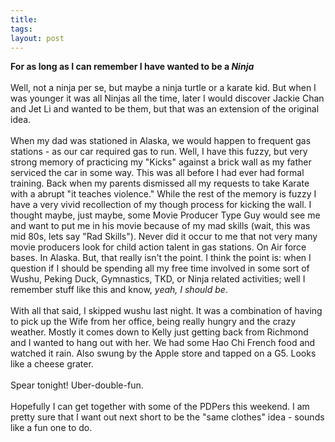 ```yaml
---
title: 
tags: 
layout: post
---
```

<b>For as long as I can remember I have wanted to be a <i>Ninja</i></b><br /><br />Well, not a ninja per se, but maybe a ninja turtle or a karate kid. But when I was younger it was all Ninjas all the time, later I would discover Jackie Chan and Jet Li and wanted to be them, but that was an extension of the original idea. <br /><br />When my dad was stationed in Alaska, we would happen to frequent gas stations - as our car required gas to run.  Well, I have this fuzzy, but very strong memory of practicing my "Kicks" against a brick wall as my father serviced the car in some way.  This was all before I had ever had formal training.  Back when my parents dismissed all my requests to take Karate with a abrupt "it teaches violence."  While the rest of the memory is fuzzy I have a very vivid recollection of my though process for kicking the wall.  I thought maybe, just maybe, some Movie Producer Type Guy would see me and want to put me in his movie because of my mad skills (wait, this was mid 80s, lets say "Rad Skills").  Never did it occur to me that not very many movie producers look for child action talent in gas stations.  On Air force bases. In Alaska. But, that really isn't the point. I think the point is: when I question if I should be spending all my free time involved in some sort of Wushu, Peking Duck, Gymnastics, TKD, or Ninja related activities; well I remember stuff like this and know, <i>yeah, I should be</i>.<br /><br />With all that said, I skipped wushu last night.  It was a combination of having to pick up the Wife from her office, being really hungry and the crazy weather. Mostly it comes down to Kelly just getting back from Richmond and I wanted to hang out with her.  We had some Hao Chi French food and watched it rain.  Also swung by the Apple store and tapped on a G5.  Looks like a cheese grater. <br /><br />Spear tonight!  Uber-double-fun. <br /><br />Hopefully I can get together with some of the PDPers this weekend.  I am pretty sure that I want out next short to be the "same clothes" idea - sounds like a fun one to do.
